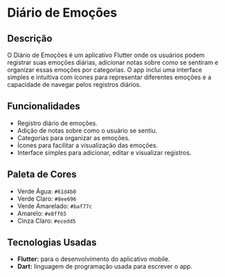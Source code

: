 # Diário de Emoções

## Descrição
O Diário de Emoções é um aplicativo Flutter onde os usuários podem registrar suas emoções diárias, adicionar notas sobre como se sentiram e organizar essas emoções por categorias. O app inclui uma interface simples e intuitiva com ícones para representar diferentes emoções e a capacidade de navegar pelos registros diários.

## Funcionalidades
- Registro diário de emoções.
- Adição de notas sobre como o usuário se sentiu.
- Categorias para organizar as emoções.
- Ícones para facilitar a visualização das emoções.
- Interface simples para adicionar, editar e visualizar registros.

## Paleta de Cores
- Verde Água: `#61d4b0`
- Verde Claro: `#8ee696`
- Verde Amarelado: `#baf77c`
- Amarelo: `#e8ff65`
- Cinza Claro: `#ecedd5`

## Tecnologias Usadas
- **Flutter:** para o desenvolvimento do aplicativo mobile.
- **Dart:** linguagem de programação usada para escrever o app.
    
